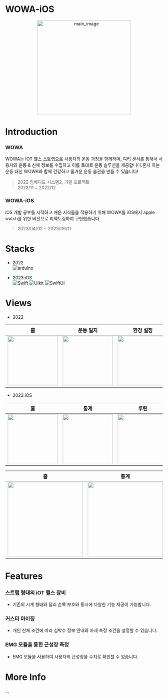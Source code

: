 # WOWA-iOS
<div align="center">
<img height="300" alt="main_image" src="https://github.com/nu-jey/WOWA/assets/88191538/f70d273a-f5ae-4ddf-97c7-7c9038ce5436" >
</div>

# Introduction
### WOWA
WOWA는 IOT 헬스 스트랩으로 사용자의 운동 과정을 함께하며, 여러 센서를 통해서 사용자의 운동 & 신체 정보를 수집하고 이를 토대로 운동 솔루션을 제공합니다.혼자 하는 운동 대신 WOWA와 함께 건강하고 즐거운 운동 습관을 만들 수 있습니다!
> 2022 임베디드 시스템2, 기말 프로젝트 <br>
> 2022/11 ~ 2022/12
### WOWA-iOS
iOS 개발 공부를 시작하고 배운 지식들을 적용하기 위해 WOWA를 iOS에서 apple watch를 위한 버전으로 리팩토링하여 구현했습니다. 
> 2023/04/02 ~ 2023/06/11
# Stacks

* 2022  <br>
![arduino](https://img.shields.io/badge/arduino-00979D?style=for-the-badge&logo=arduino&logoColor=white)

* 2023:iOS <br>
![Swift](https://img.shields.io/badge/Swift-F05138?style=for-the-badge&logo=Swift&logoColor=white)
![UIkit](https://img.shields.io/badge/UIkit-2396F3?style=for-the-badge&logo=UIkit&logoColor=white)
![SwiftUI](https://img.shields.io/badge/SwiftUI-00A0DF?style=for-the-badge&logo=Swift&logoColor=white)

# Views

* 2022  <br>

|홈|운동 일지|환경 설정|일지 작성|운동 추가|자세 측정|
|---|---|---|---|---|---|
|<img width="160px" src="https://github.com/nu-jey/WOWA/assets/88191538/4d54c43a-9722-4e36-9de2-509f94870b57"/>|<img width="160px" src="https://github.com/nu-jey/WOWA/assets/88191538/f7abe4f9-09cf-44a6-a885-58f1ab3ae61a"/>|<img width="160px" src="https://github.com/nu-jey/WOWA/assets/88191538/6081a765-9019-4370-a29d-0d135f846ec2"/>|<img width="160px" src="https://github.com/nu-jey/WOWA/assets/88191538/2a2947ee-86dc-4a81-9c02-23ed44f1f980"/>|<img width="160px" src="https://github.com/nu-jey/WOWA/assets/88191538/c4c1bd4d-c83f-4606-8f13-a8e105e88b95"/>|<img width="160px" src="https://github.com/nu-jey/WOWA/assets/88191538/2be3ae44-9022-4c45-8474-5e69ea207d20">|

* 2023:iOS <br>

|홈|통계|루틴|정보|루틴 추가|운동 추가|
|---|---|---|---|---|---|
|<img width="160px" src="https://github.com/nu-jey/WOWA/assets/88191538/5433cc20-ee18-469b-9c68-72282d748448"/>|<img width="160px" src="https://github.com/nu-jey/WOWA/assets/88191538/4160a706-bdbc-4b6d-a0b0-ecd22eca79f6"/>|<img width="160px" src="https://github.com/nu-jey/WOWA/assets/88191538/f790dd91-b4b7-4361-a490-268ef90bef0d"/>|<img width="160px" src="https://github.com/nu-jey/WOWA/assets/88191538/8d7e2c7d-6f97-4feb-ba22-8f5bed6315b8"/>|<img width="160px" src="https://github.com/nu-jey/WOWA/assets/88191538/a6f5506e-eb4d-4b3c-85ad-b456c60c9a03"/>|<img width="160px" src="https://github.com/nu-jey/WOWA/assets/88191538/0d93bcab-5c3d-4978-b286-cb09e36949b0"/>|


|홈|통계|루틴|정보|
|---|---|---|---|
|<img width="240px" src="https://github.com/nu-jey/WOWA/assets/88191538/b7b67354-56a8-4300-8f1e-29bf27fe0d89"/>|<img width="240px" src="https://github.com/nu-jey/WOWA/assets/88191538/31fe1546-de92-462e-ab9b-92afacd73f56"/>|<img width="240px" src="https://github.com/nu-jey/WOWA/assets/88191538/dbfea480-6606-4e39-b786-7847ef4aab1d"/>|<img width="240px" src="https://github.com/nu-jey/WOWA/assets/88191538/317e6dcf-5b94-4d7c-99b3-ba43d8311ac1"/>|

# Features
### 스트랩 형태의 iOT 헬스 장비 <br>
  * 기존의 시계 형태와 달리 손목 보호와 동시에 다양한 기능 제공이 가능합니다.  <br>
### 커스터 마이징 <br>
  * 개인 신체 조건에 따라 심박수 정보 안내와 자세 측정 조건을 설정할 수 있습니다.<br>
### EMG 모듈을 통한 근성장 측정 <br>
  * EMG 모듈을 사용하여 사용자의 근성장을 수치로 확인할 수 있습니다.  <br>
  
# More Info
...
